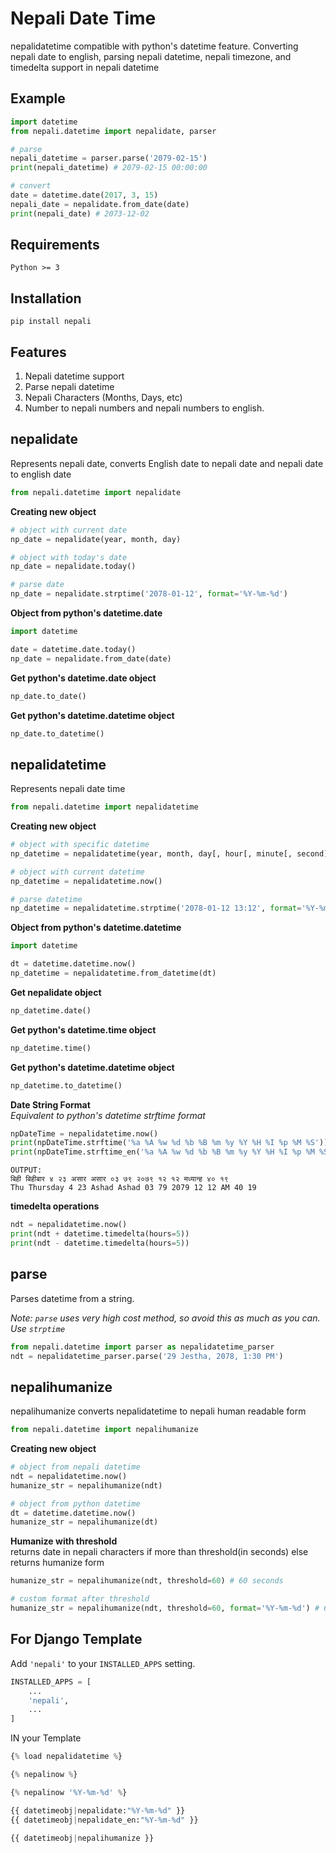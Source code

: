Nepali Date Time
======

nepalidatetime compatible with python's datetime feature. Converting nepali date to english, parsing nepali datetime, nepali timezone, and timedelta support in nepali datetime

Example
------------
```python
import datetime
from nepali.datetime import nepalidate, parser

# parse
nepali_datetime = parser.parse('2079-02-15')
print(nepali_datetime) # 2079-02-15 00:00:00

# convert
date = datetime.date(2017, 3, 15)
nepali_date = nepalidate.from_date(date)
print(nepali_date) # 2073-12-02

```

Requirements
------------
	Python >= 3


Installation
-----------
	pip install nepali


Features
--------
1. Nepali datetime support
2. Parse nepali datetime
3. Nepali Characters (Months, Days, etc)
4. Number to nepali numbers and nepali numbers to english.


nepalidate
-------------

Represents nepali date, converts English date to nepali date and nepali date to english date

```python
from nepali.datetime import nepalidate  
```

**Creating new object**
```python
# object with current date
np_date = nepalidate(year, month, day)

# object with today's date
np_date = nepalidate.today()

# parse date
np_date = nepalidate.strptime('2078-01-12', format='%Y-%m-%d')
```

**Object from python's datetime.date**
```python
import datetime

date = datetime.date.today()
np_date = nepalidate.from_date(date)
```

**Get python's datetime.date object**
```python
np_date.to_date()
```

**Get python's datetime.datetime object**
```python
np_date.to_datetime()
```


nepalidatetime
-------------

Represents nepali date time

```python
from nepali.datetime import nepalidatetime  
```

**Creating new object**
```python
# object with specific datetime
np_datetime = nepalidatetime(year, month, day[, hour[, minute[, second]]]) # arguments must be nepali

# object with current datetime
np_datetime = nepalidatetime.now()

# parse datetime
np_datetime = nepalidatetime.strptime('2078-01-12 13:12', format='%Y-%m-%d %H:%M')
```

**Object from python's datetime.datetime**
```python
import datetime

dt = datetime.datetime.now()
np_datetime = nepalidatetime.from_datetime(dt)
```

**Get nepalidate object**
```python
np_datetime.date()
```

**Get python's datetime.time object**
```python
np_datetime.time()
```

**Get python's datetime.datetime object**
```python
np_datetime.to_datetime()
```

**Date String Format**\
_Equivalent to python's datetime strftime format_
```python
npDateTime = nepalidatetime.now()
print(npDateTime.strftime('%a %A %w %d %b %B %m %y %Y %H %I %p %M %S'))
print(npDateTime.strftime_en('%a %A %w %d %b %B %m %y %Y %H %I %p %M %S'))
```
```
OUTPUT: 
बिही बिहीबार ४ २३ असार असार ०३ ७९ २०७९ १२ १२ मध्यान्ह ४० १९
Thu Thursday 4 23 Ashad Ashad 03 79 2079 12 12 AM 40 19
```

**timedelta operations**
```python
ndt = nepalidatetime.now()
print(ndt + datetime.timedelta(hours=5))
print(ndt - datetime.timedelta(hours=5))
```

parse
---
Parses datetime from a string.

_Note: `parse` uses very high cost method, so avoid this as much as you can. Use `strptime`_

```python
from nepali.datetime import parser as nepalidatetime_parser
ndt = nepalidatetime_parser.parse('29 Jestha, 2078, 1:30 PM')
```

nepalihumanize
-------------

nepalihumanize converts nepalidatetime to nepali human readable form

```python
from nepali.datetime import nepalihumanize  
```

**Creating new object**
```python
# object from nepali datetime
ndt = nepalidatetime.now()
humanize_str = nepalihumanize(ndt)

# object from python datetime
dt = datetime.datetime.now()
humanize_str = nepalihumanize(dt)
```


**Humanize with threshold**\
returns date in nepali characters if more than threshold(in seconds) else returns humanize form
```python
humanize_str = nepalihumanize(ndt, threshold=60) # 60 seconds

# custom format after threshold
humanize_str = nepalihumanize(ndt, threshold=60, format='%Y-%m-%d') # 60 seconds
```

For Django Template
-------------------

Add `'nepali'` to your `INSTALLED_APPS` setting.
```python
INSTALLED_APPS = [
	...
	'nepali',
	...
]
```

IN your Template

```python
{% load nepalidatetime %}
```

```python
{% nepalinow %}
```

```python
{% nepalinow '%Y-%m-%d' %}
```

```python
{{ datetimeobj|nepalidate:"%Y-%m-%d" }}
{{ datetimeobj|nepalidate_en:"%Y-%m-%d" }}
```

```python
{{ datetimeobj|nepalihumanize }}
```
